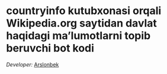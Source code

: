 # countryinfo kutubxonasi orqali Wikipedia.org saytidan davlat haqidagi maʼlumotlarni topib beruvchi bot kodi


_Developer:_ [Arslonbek](https://t.me/Liderboy)
